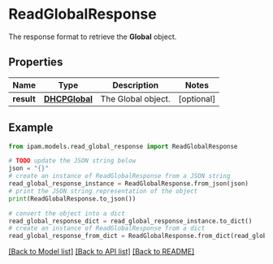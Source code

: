 # ReadGlobalResponse

The response format to retrieve the __Global__ object.

## Properties

Name | Type | Description | Notes
------------ | ------------- | ------------- | -------------
**result** | [**DHCPGlobal**](DHCPGlobal.md) | The Global object. | [optional] 

## Example

```python
from ipam.models.read_global_response import ReadGlobalResponse

# TODO update the JSON string below
json = "{}"
# create an instance of ReadGlobalResponse from a JSON string
read_global_response_instance = ReadGlobalResponse.from_json(json)
# print the JSON string representation of the object
print(ReadGlobalResponse.to_json())

# convert the object into a dict
read_global_response_dict = read_global_response_instance.to_dict()
# create an instance of ReadGlobalResponse from a dict
read_global_response_from_dict = ReadGlobalResponse.from_dict(read_global_response_dict)
```
[[Back to Model list]](../README.md#documentation-for-models) [[Back to API list]](../README.md#documentation-for-api-endpoints) [[Back to README]](../README.md)


